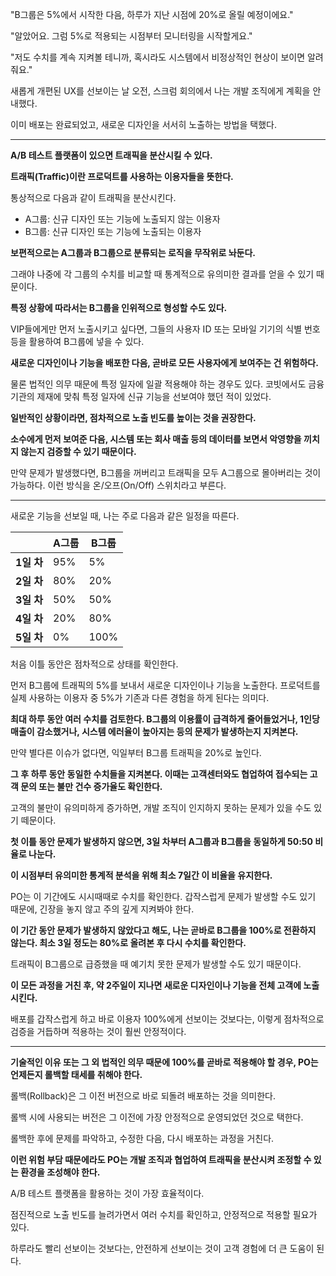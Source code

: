"B그룹은 5%에서 시작한 다음, 하루가 지난 시점에 20%로 올릴 예정이에요."

"알았어요. 그럼 5%로 적용되는 시점부터 모니터링을 시작할게요."

"저도 수치를 계속 지켜볼 테니까, 혹시라도 시스템에서 비정상적인 현상이 보이면 알려줘요."

새롭게 개편된 UX를 선보이는 날 오전, 스크럼 회의에서 나는 개발 조직에게 계획을 안내했다.

이미 배포는 완료되었고, 새로운 디자인을 서서히 노출하는 방법을 택했다.

---

**A/B 테스트 플랫폼이 있으면 트래픽을 분산시킬 수 있다.**

**트래픽(Traffic)이란 프로덕트를 사용하는 이용자들을 뜻한다.**

통상적으로 다음과 같이 트래픽을 분산시킨다.

- A그룹: 신규 디자인 또는 기능에 노출되지 않는 이용자
- B그룹: 신규 디자인 또는 기능에 노출되는 이용자

**보편적으로는 A그룹과 B그룹으로 분류되는 로직을 무작위로 놔둔다.**

그래야 나중에 각 그룹의 수치를 비교할 때 통계적으로 유의미한 결과를 얻을 수 있기 때문이다.

**특정 상황에 따라서는 B그룹을 인위적으로 형성할 수도 있다.**

VIP들에게만 먼저 노출시키고 싶다면, 그들의 사용자 ID 또는 모바일 기기의 식별 번호 등을 활용하여 B그룹에 넣을 수 있다.

**새로운 디자인이나 기능을 배포한 다음, 곧바로 모든 사용자에게 보여주는 건 위험하다.**

물론 법적인 의무 때문에 특정 일자에 일괄 적용해야 하는 경우도 있다. 코빗에서도 금융 기관의 제재에 맞춰 특정 일자에 신규 기능을 선보여야 했던 적이 있었다.

**일반적인 상황이라면, 점차적으로 노출 빈도를 높이는 것을 권장한다.**

**소수에게 먼저 보여준 다음, 시스템 또는 회사 매출 등의 데이터를 보면서 악영향을 끼치지 않는지 검증할 수 있기 때문이다.**

만약 문제가 발생했다면, B그룹을 꺼버리고 트래픽을 모두 A그룹으로 몰아버리는 것이 가능하다. 이런 방식을 온/오프(On/Off) 스위치라고 부른다.

---

새로운 기능을 선보일 때, 나는 주로 다음과 같은 일정을 따른다.

| | A그룹 | B그룹 |
| --- | --- | --- |
| **1일 차** | 95% | 5% |
| **2일 차** | 80% | 20% |
| **3일 차** | 50% | 50% |
| **4일 차** | 20% | 80% |
| **5일 차** | 0% | 100% |

처음 이틀 동안은 점차적으로 상태를 확인한다.

먼저 B그룹에 트래픽의 5%를 보내서 새로운 디자인이나 기능을 노출한다. 프로덕트를 실제 사용하는 이용자 중 5%가 기존과 다른 경험을 하게 된다는 의미다.

**최대 하루 동안 여러 수치를 검토한다. B그룹의 이용률이 급격하게 줄어들었거나, 1인당 매출이 감소했거나, 시스템 에러율이 높아지는 등의 문제가 발생하는지 지켜본다.**

만약 별다른 이슈가 없다면, 익일부터 B그룹 트래픽을 20%로 높인다.

**그 후 하루 동안 동일한 수치들을 지켜본다. 이때는 고객센터와도 협업하여 접수되는 고객 문의 또는 불만 건수 증가율도 확인한다.**

고객의 불만이 유의미하게 증가하면, 개발 조직이 인지하지 못하는 문제가 있을 수도 있기 떼문이다.

**첫 이틀 동안 문제가 발생하지 않으면, 3일 차부터 A그룹과 B그룹을 동일하게 50:50 비율로 나눈다.**

**이 시점부터 유의미한 통계적 분석을 위해 최소 7일간 이 비율을 유지한다.**

PO는 이 기간에도 시시때때로 수치를 확인한다. 갑작스럽게 문제가 발생할 수도 있기 때문에, 긴장을 놓지 않고 주의 깊게 지켜봐야 한다.

**이 기간 동안 문제가 발생하지 않았다고 해도, 나는 곧바로 B그룹을 100%로 전환하지 않는다. 최소 3일 정도는 80%로 올려본 후 다시 수치를 확인한다.**

트래픽이 B그룹으로 급증했을 때 예기치 못한 문제가 발생할 수도 있기 때문이다.

**이 모든 과정을 거친 후, 약 2주일이 지나면 새로운 디자인이나 기능을 전체 고객에 노출시킨다.**

배포를 갑작스럽게 하고 바로 이용자 100%에게 선보이는 것보다는, 이렇게 점차적으로 검증을 거듭하며 적용하는 것이 훨씬 안정적이다.

---

**기술적인 이유 또는 그 외 법적인 의무 때문에 100%를 곧바로 적용해야 할 경우, PO는 언제든지 롤백할 태세를 취해야 한다.**

롤백(Rollback)은 그 이전 버전으로 바로 되돌려 배포하는 것을 의미한다.

롤백 시에 사용되는 버전은 그 이전에 가장 안정적으로 운영되었던 것으로 택한다.

롤백한 후에 문제를 파악하고, 수정한 다음, 다시 배포하는 과정을 거친다.

**이런 위험 부담 때문에라도 PO는 개발 조직과 협업하여 트래픽을 분산시켜 조정할 수 있는 환경을 조성해야 한다.**

A/B 테스트 플랫폼을 활용하는 것이 가장 효율적이다.

점진적으로 노출 빈도를 늘려가면서 여러 수치를 확인하고, 안정적으로 적용할 필요가 있다.

하루라도 빨리 선보이는 것보다는, 안전하게 선보이는 것이 고객 경험에 더 큰 도움이 된다.
